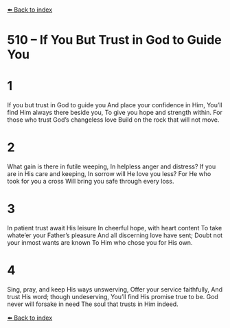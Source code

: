 [⬅️ Back to index](../README.md)

# 510 – If You But Trust in God to Guide You


# 1
If you but trust in God to guide you
And place your confidence in Him,
You’ll find Him always there beside you,
To give you hope and strength within.
For those who trust God’s changeless love
Build on the rock that will not move.

# 2
What gain is there in futile weeping,
In helpless anger and distress?
If you are in His care and keeping,
In sorrow will He love you less?
For He who took for you a cross
Will bring you safe through every loss.

# 3
In patient trust await His leisure
In cheerful hope, with heart content
To take whate’er your Father’s pleasure
And all discerning love have sent;
Doubt not your inmost wants are known
To Him who chose you for His own.

# 4
Sing, pray, and keep His ways unswerving,
Offer your service faithfully,
And trust His word; though undeserving,
You’ll find His promise true to be.
God never will forsake in need
The soul that trusts in Him indeed.

[⬅️ Back to index](../README.md)
